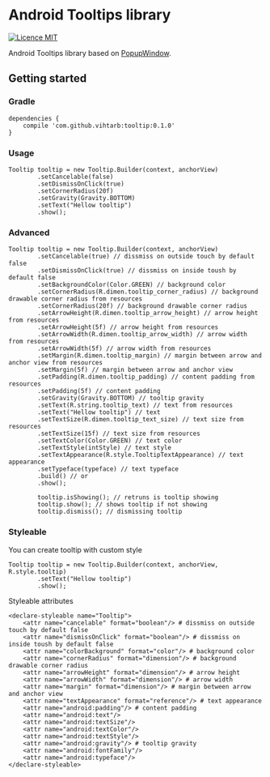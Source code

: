 # Android Tooltips library #

[![Licence MIT](https://img.shields.io/badge/licence-MIT-blue.svg)](https://bitbucket.org/ViHtarb/tooltip/src/ccb911a31d9749e3e607cdfd93c6485dcdde056d/LICENSE?at=master&fileviewer=file-view-default)

Android Tooltips library based on [PopupWindow](http://developer.android.com/intl/pt-br/reference/android/widget/PopupWindow.html).

## Getting started ##
### Gradle ###
    dependencies {
        compile 'com.github.vihtarb:tooltip:0.1.0'
    }
### Usage ###
    Tooltip tooltip = new Tooltip.Builder(context, anchorView)
            .setCancelable(false)
            .setDismissOnClick(true)
            .setCornerRadius(20f)
            .setGravity(Gravity.BOTTOM)
            .setText("Hellow tooltip")
            .show();
### Advanced ###
    Tooltip tooltip = new Tooltip.Builder(context, anchorView)
            .setCancelable(true) // dissmiss on outside touch by default false
            .setDismissOnClick(true) // dissmiss on inside toush by default false
            .setBackgroundColor(Color.GREEN) // background color
            .setCornerRadius(R.dimen.tooltip_corner_radius) // background drawable corner radius from resources
            .setCornerRadius(20f) // background drawable corner radius
            .setArrowHeight(R.dimen.tooltip_arrow_height) // arrow height from resources
            .setArrowHeight(5f) // arrow height from resources
            .setArrowWidth(R.dimen.tooltip_arrow_width) // arrow width from resources
            .setArrowWidth(5f) // arrow width from resources
            .setMargin(R.dimen.tooltip_margin) // margin between arrow and anchor view from resources
            .setMargin(5f) // margin between arrow and anchor view
            .setPadding(R.dimen.tooltip_padding) // content padding from resources
            .setPadding(5f) // content padding
            .setGravity(Gravity.BOTTOM) // tooltip gravity
            .setText(R.string.tooltip_text) // text from resources
            .setText("Hellow tooltip") // text
            .setTextSize(R.dimen.tooltip_text_size) // text size from resources
            .setTextSize(15f) // text size from resources
            .setTextColor(Color.GREEN) // text color
            .setTextStyle(intStyle) // text style
            .setTextAppearance(R.style.TooltipTextAppearance) // text appearance
            .setTypeface(typeface) // text typeface
            .build() // or
            .show();

            tooltip.isShowing(); // retruns is tooltip showing
            tooltip.show(); // shows tooltip if not showing
            tooltip.dismiss(); // dismissing tooltip
### Styleable ###
You can create tooltip with custom style

    Tooltip tooltip = new Tooltip.Builder(context, anchorView, R.style.tooltip)
            .setText("Hellow tooltip")
            .show();

Styleable attributes

    <declare-styleable name="Tooltip">
        <attr name="cancelable" format="boolean"/> # dissmiss on outside touch by default false
        <attr name="dismissOnClick" format="boolean"/> # dissmiss on inside toush by default false
        <attr name="colorBackground" format="color"/> # background color
        <attr name="cornerRadius" format="dimension"/> # background drawable corner radius
        <attr name="arrowHeight" format="dimension"/> # arrow height
        <attr name="arrowWidth" format="dimension"/> # arrow width
        <attr name="margin" format="dimension"/> # margin between arrow and anchor view
        <attr name="textAppearance" format="reference"/> # text appearance
        <attr name="android:padding"/> # content padding
        <attr name="android:text"/>
        <attr name="android:textSize"/>
        <attr name="android:textColor"/>
        <attr name="android:textStyle"/>
        <attr name="android:gravity"/> # tooltip gravity
        <attr name="android:fontFamily"/>
        <attr name="android:typeface"/>
    </declare-styleable>